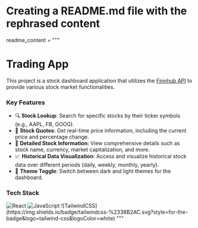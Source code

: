 # Creating a README.md file with the rephrased content

readme_content = """
# Trading App

This project is a stock dashboard application that utilizes the [Finnhub API](https://finnhub.io/) to provide various stock market functionalities.

### Key Features

- 🔍 **Stock Lookup**: Search for specific stocks by their ticker symbols (e.g., AAPL, FB, GOOG).
- 💸 **Stock Quotes**: Get real-time price information, including the current price and percentage change.
- 📝 **Detailed Stock Information**: View comprehensive details such as stock name, currency, market capitalization, and more.
- 📈 **Historical Data Visualization**: Access and visualize historical stock data over different periods (daily, weekly, monthly, yearly).
- 🌙 **Theme Toggle**: Switch between dark and light themes for the dashboard.

### Tech Stack

<img alt="React" src="https://img.shields.io/badge/react-%2320232a.svg?style=for-the-badge&logo=react&logoColor=%2361DAFB"/> 
<img alt="JavaScript" src="https://img.shields.io/badge/javascript-%23323330.svg?style=for-the-badge&logo=javascript&logoColor=%23F7DF1E"/> 
![TailwindCSS](https://img.shields.io/badge/tailwindcss-%2338B2AC.svg?style=for-the-badge&logo=tailwind-css&logoColor=white)
"""
